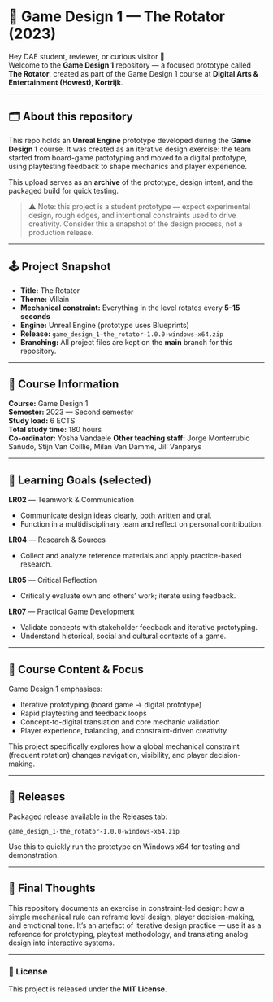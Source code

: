 # 🎲 Game Design 1 — The Rotator (2023)

Hey DAE student, reviewer, or curious visitor 👋  
Welcome to the **Game Design 1** repository — a focused prototype called **The Rotator**, created as part of the Game Design 1 course at **Digital Arts & Entertainment (Howest), Kortrijk**.

---

## 🗂️ About this repository

This repo holds an **Unreal Engine** prototype developed during the **Game Design 1** course. It was created as an iterative design exercise: the team started from board-game prototyping and moved to a digital prototype, using playtesting feedback to shape mechanics and player experience.

This upload serves as an **archive** of the prototype, design intent, and the packaged build for quick testing.

> ⚠️ Note: this project is a student prototype — expect experimental design, rough edges, and intentional constraints used to drive creativity. Consider this a snapshot of the design process, not a production release.

---

## 🕹 Project Snapshot

- **Title:** The Rotator  
- **Theme:** Villain  
- **Mechanical constraint:** Everything in the level rotates every **5–15 seconds**  
- **Engine:** Unreal Engine (prototype uses Blueprints)  
- **Release:** `game_design_1-the_rotator-1.0.0-windows-x64.zip`  
- **Branching:** All project files are kept on the **main** branch for this repository.

---

## 🎯 Course Information

**Course:** Game Design 1  
**Semester:** 2023 — Second semester  
**Study load:** 6 ECTS  
**Total study time:** 180 hours  
**Co-ordinator:** Yosha Vandaele
**Other teaching staff:** Jorge Monterrubio Sañudo, Stijn Van Coillie, Milan Van Damme, Jill Vanparys

---

## 🧠 Learning Goals (selected)

**LR02** — Teamwork & Communication  
- Communicate design ideas clearly, both written and oral.  
- Function in a multidisciplinary team and reflect on personal contribution.

**LR04** — Research & Sources  
- Collect and analyze reference materials and apply practice-based research.

**LR05** — Critical Reflection  
- Critically evaluate own and others’ work; iterate using feedback.

**LR07** — Practical Game Development  
- Validate concepts with stakeholder feedback and iterative prototyping.  
- Understand historical, social and cultural contexts of a game.

---

## 🧩 Course Content & Focus

Game Design 1 emphasises:
- Iterative prototyping (board game → digital prototype)  
- Rapid playtesting and feedback loops  
- Concept-to-digital translation and core mechanic validation  
- Player experience, balancing, and constraint-driven creativity

This project specifically explores how a global mechanical constraint (frequent rotation) changes navigation, visibility, and player decision-making.

---

## 🚀 Releases

Packaged release available in the Releases tab:

`game_design_1-the_rotator-1.0.0-windows-x64.zip`

Use this to quickly run the prototype on Windows x64 for testing and demonstration.

---

## 🧠 Final Thoughts

This repository documents an exercise in constraint-led design: how a simple mechanical rule can reframe level design, player decision-making, and emotional tone. It’s an artefact of iterative design practice — use it as a reference for prototyping, playtest methodology, and translating analog design into interactive systems.

---

### 🪪 License
This project is released under the **MIT License**.


